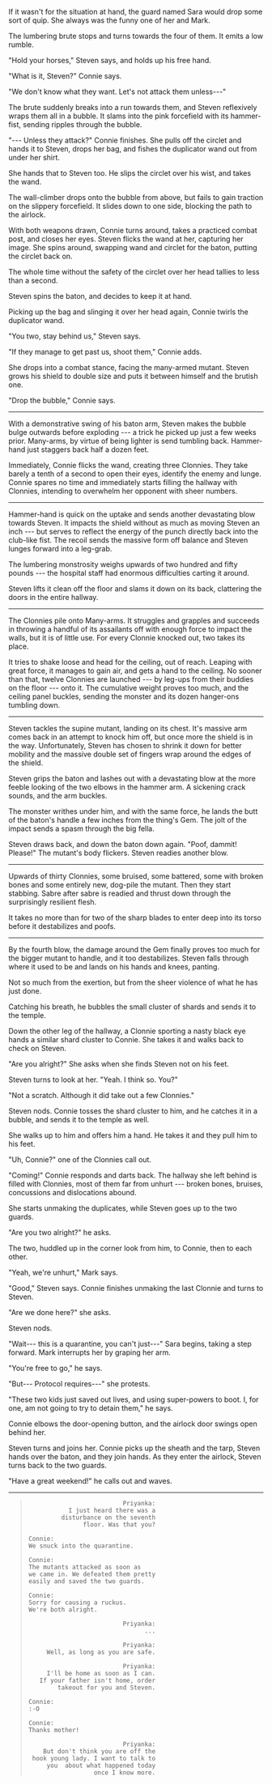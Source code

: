If it wasn't for the situation at hand, the guard named Sara would drop
some sort of quip. She always was the funny one of her and Mark.

The lumbering brute stops and turns towards the four of them. It emits
a low rumble.

"Hold your horses," Steven says, and holds up his free hand.

"What is it, Steven?" Connie says.

"We don't know what they want. Let's not attack them unless---"

The brute suddenly breaks into a run towards them, and Steven reflexively
wraps them all in a bubble. It slams into the pink forcefield with its
hammer-fist, sending ripples through the bubble.

"--- Unless they attack?" Connie finishes. She pulls off the circlet and hands
it to Steven, drops her bag, and fishes the duplicator wand out from under her shirt.

She hands that to Steven too. He slips the circlet over his wist, and takes the wand.

The wall-climber drops onto the bubble from above, but fails to gain traction on the
slippery forcefield. It slides down to one side, blocking the path to the airlock.

With both weapons drawn, Connie turns around, takes a practiced combat post, and closes her
eyes.  Steven flicks the wand at her, capturing her image. She spins around, swapping wand
and circlet for the baton, putting the circlet back on.

The whole time without the safety of the circlet over her head tallies to less than a second.

Steven spins the baton, and decides to keep it at hand.

Picking up the bag and slinging it over her head again, Connie twirls the duplicator wand.

"You two, stay behind us," Steven says.

"If they manage to get past us, shoot them," Connie adds.

She drops into a combat stance, facing the many-armed mutant. Steven grows his shield to
double size and puts it between himself and the brutish one.

"Drop the bubble," Connie says.

----

With a demonstrative swing of his baton arm, Steven makes the bubble bulge outwards before
exploding --- a trick he picked up just a few weeks prior. Many-arms, by virtue of being
lighter is send tumbling back. Hammer-hand just staggers back half a dozen feet.

Immediately, Connie flicks the wand, creating three Clonnies. They take barely a tenth of
a second to open their eyes, identify the enemy and lunge. Connie spares no time and
immediately starts filling the hallway with Clonnies, intending to overwhelm her opponent
with sheer numbers.

----

Hammer-hand is quick on the uptake and sends another devastating blow towards Steven. It
impacts the shield without as much as moving Steven an inch --- but serves to reflect the
energy of the punch directly back into the club-like fist. The recoil sends the massive
form off balance and Steven lunges forward into a leg-grab.

The lumbering monstrosity weighs upwards of two hundred and fifty pounds --- the hospital staff
had enormous difficulties carting it around.

Steven lifts it clean off the floor and slams it down on its back, clattering the doors in the
entire hallway.

----

The Clonnies pile onto Many-arms. It struggles and grapples and succeeds in throwing
a handful of its assailants off with enough force to impact the walls, but it is of little use.
For every Clonnie knocked out, two takes its place.

It tries to shake loose and head for the ceiling, out of reach. Leaping  with great force, it
manages to gain air, and gets a hand to the ceiling. No sooner than that, twelve Clonnies are
launched --- by leg-ups from their buddies on the floor --- onto it. The cumulative weight proves
too much, and the ceiling panel buckles, sending the monster and its dozen hanger-ons tumbling down.

----

Steven tackles the supine mutant, landing on its chest. It's massive arm comes back in an attempt
to knock him off, but once more the shield is in the way. Unfortunately, Steven has chosen to shrink
it down for better mobility and the massive double set of fingers wrap around the edges of the shield.

Steven grips the baton and lashes out with a devastating blow at the more feeble looking of the two
elbows in the hammer arm. A sickening crack sounds, and the arm buckles.

The monster writhes under him, and with the same force, he lands the butt of the baton's handle
a few inches from the thing's Gem. The jolt of the impact sends a spasm through the big fella. 

Steven draws back, and down the baton down again. "Poof, dammit! Please!" The mutant's body flickers.
Steven readies another blow.

----

Upwards of thirty Clonnies, some bruised, some battered, some with broken bones and some entirely
new, dog-pile the mutant. Then they start stabbing. Sabre after sabre is readied and thrust down
through the surprisingly resilient flesh.

It takes no more than for two of the sharp blades to enter deep into its torso before it destabilizes
and poofs.

----

By the fourth blow, the damage around the Gem finally proves too much for the bigger mutant to handle,
and it too destabilizes. Steven falls through where it used to be and lands on his hands and knees,
panting.

Not so much from the exertion, but from the sheer violence of what he has just done.

Catching his breath, he bubbles the small cluster of shards and sends it to the temple.

Down the other leg of the hallway, a Clonnie sporting a nasty black eye hands a similar shard cluster
to Connie. She takes it and walks back to check on Steven.

"Are you alright?" She asks when she finds Steven not on his feet.

Steven turns to look at her. "Yeah. I think so. You?"

"Not a scratch. Although it did take out a few Clonnies."

Steven nods. Connie tosses the shard cluster to him, and he catches it in a bubble, and
sends it to the temple as well.

She walks up to him and offers him a hand. He takes it and they pull him to his feet.

"Uh, Connie?" one of the Clonnies call out.

"Coming!" Connie responds and darts back. The hallway she left behind is filled with Clonnies,
most of them far from unhurt --- broken bones, bruises, concussions and dislocations abound.

She starts unmaking the duplicates, while Steven goes up to the two guards.

"Are you two alright?" he asks.

The two, huddled up in the corner look from him, to Connie, then to each other.

"Yeah, we're unhurt," Mark says.

"Good," Steven says. Connie finishes unmaking the last Clonnie and turns to Steven.

"Are we done here?" she asks.

Steven nods.

"Wait--- this is a quarantine, you can't just---" Sara begins, taking a step forward.
Mark interrupts her by graping her arm.

"You're free to go," he says.

"But--- Protocol requires---" she protests.

"These two kids just saved out lives, and using super-powers to boot. I, for one, am not
going to try to detain them," he says.

Connie elbows the door-opening button, and the airlock door swings open behind her.

Steven turns and joins her. Connie picks up the sheath and the tarp, Steven hands over the
baton, and they join hands. As they enter the airlock, Steven turns back to the two guards.

"Have a great weekend!" he calls out and waves.

----

> ~~~
>                           Priyanka:
>            I just heard there was a
>          disturbance on the seventh
>                floor. Was that you?
>
> Connie:
> We snuck into the quarantine.
>
> Connie:
> The mutants attacked as soon as
> we came in. We defeated them pretty
> easily and saved the two guards.
>
> Connie:
> Sorry for causing a ruckus.
> We're both alright.
>
>                           Priyanka:
>                                 ...
>
>                           Priyanka:
>      Well, as long as you are safe.
>
>                           Priyanka:
>      I'll be home as soon as I can.
>    If your father isn't home, order
>         takeout for you and Steven.
>
> Connie:
> :-O
>
> Connie:
> Thanks mother!
>
>                           Priyanka:
>     But don't think you are off the
>  hook young lady. I want to talk to
>      you  about what happened today
>                   once I know more.
> ~~~
